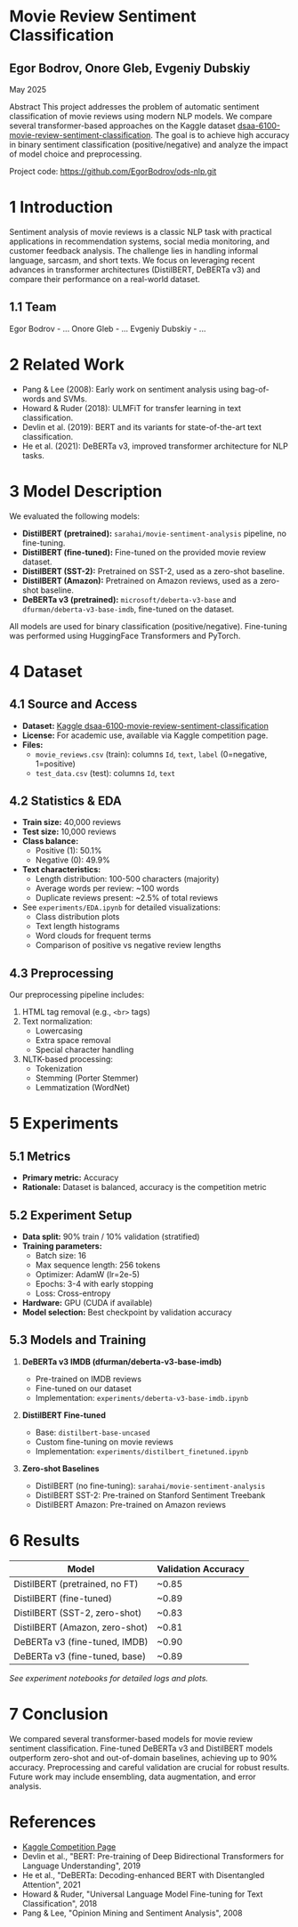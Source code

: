 # Movie Review Sentiment Classification
## Egor Bodrov, Onore Gleb, Evgeniy Dubskiy
May 2025

Abstract
This project addresses the problem of automatic sentiment classification of movie reviews using modern NLP models. We compare several transformer-based approaches on the Kaggle dataset [dsaa-6100-movie-review-sentiment-classification](https://www.kaggle.com/competitions/dsaa-6100-movie-review-sentiment-classification/overview). The goal is to achieve high accuracy in binary sentiment classification (positive/negative) and analyze the impact of model choice and preprocessing.

Project code: https://github.com/EgorBodrov/ods-nlp.git

# 1 Introduction
Sentiment analysis of movie reviews is a classic NLP task with practical applications in recommendation systems, social media monitoring, and customer feedback analysis. The challenge lies in handling informal language, sarcasm, and short texts. We focus on leveraging recent advances in transformer architectures (DistilBERT, DeBERTa v3) and compare their performance on a real-world dataset.

## 1.1 Team
Egor Bodrov - ...
Onore Gleb - ...
Evgeniy Dubskiy - ...

# 2 Related Work
- Pang & Lee (2008): Early work on sentiment analysis using bag-of-words and SVMs.
- Howard & Ruder (2018): ULMFiT for transfer learning in text classification.
- Devlin et al. (2019): BERT and its variants for state-of-the-art text classification.
- He et al. (2021): DeBERTa v3, improved transformer architecture for NLP tasks.

# 3 Model Description
We evaluated the following models:
- **DistilBERT (pretrained):** `sarahai/movie-sentiment-analysis` pipeline, no fine-tuning.
- **DistilBERT (fine-tuned):** Fine-tuned on the provided movie review dataset.
- **DistilBERT (SST-2):** Pretrained on SST-2, used as a zero-shot baseline.
- **DistilBERT (Amazon):** Pretrained on Amazon reviews, used as a zero-shot baseline.
- **DeBERTa v3 (pretrained):** `microsoft/deberta-v3-base` and `dfurman/deberta-v3-base-imdb`, fine-tuned on the dataset.

All models are used for binary classification (positive/negative). Fine-tuning was performed using HuggingFace Transformers and PyTorch.

# 4 Dataset

## 4.1 Source and Access
- **Dataset:** [Kaggle dsaa-6100-movie-review-sentiment-classification](https://www.kaggle.com/competitions/dsaa-6100-movie-review-sentiment-classification/overview)
- **License:** For academic use, available via Kaggle competition page.
- **Files:**
  - `movie_reviews.csv` (train): columns `Id`, `text`, `label` (0=negative, 1=positive)
  - `test_data.csv` (test): columns `Id`, `text`

## 4.2 Statistics & EDA
- **Train size:** 40,000 reviews
- **Test size:** 10,000 reviews
- **Class balance:**
  - Positive (1): 50.1%
  - Negative (0): 49.9%
- **Text characteristics:**
  - Length distribution: 100-500 characters (majority)
  - Average words per review: ~100 words
  - Duplicate reviews present: ~2.5% of total reviews
- See `experiments/EDA.ipynb` for detailed visualizations:
  - Class distribution plots
  - Text length histograms
  - Word clouds for frequent terms
  - Comparison of positive vs negative review lengths

## 4.3 Preprocessing
Our preprocessing pipeline includes:
1. HTML tag removal (e.g., `<br>` tags)
2. Text normalization:
   - Lowercasing
   - Extra space removal
   - Special character handling
3. NLTK-based processing:
   - Tokenization
   - Stemming (Porter Stemmer)
   - Lemmatization (WordNet)

# 5 Experiments

## 5.1 Metrics
- **Primary metric:** Accuracy
- **Rationale:** Dataset is balanced, accuracy is the competition metric

## 5.2 Experiment Setup
- **Data split:** 90% train / 10% validation (stratified)
- **Training parameters:**
  - Batch size: 16
  - Max sequence length: 256 tokens
  - Optimizer: AdamW (lr=2e-5)
  - Epochs: 3-4 with early stopping
  - Loss: Cross-entropy
- **Hardware:** GPU (CUDA if available)
- **Model selection:** Best checkpoint by validation accuracy

## 5.3 Models and Training
1. **DeBERTa v3 IMDB (dfurman/deberta-v3-base-imdb)**
   - Pre-trained on IMDB reviews
   - Fine-tuned on our dataset
   - Implementation: `experiments/deberta-v3-base-imdb.ipynb`

2. **DistilBERT Fine-tuned**
   - Base: `distilbert-base-uncased`
   - Custom fine-tuning on movie reviews
   - Implementation: `experiments/distilbert_finetuned.ipynb`

3. **Zero-shot Baselines**
   - DistilBERT (no fine-tuning): `sarahai/movie-sentiment-analysis`
   - DistilBERT SST-2: Pre-trained on Stanford Sentiment Treebank
   - DistilBERT Amazon: Pre-trained on Amazon reviews

# 6 Results
| Model                              | Validation Accuracy |
|-------------------------------------|--------------------|
| DistilBERT (pretrained, no FT)      | ~0.85              |
| DistilBERT (fine-tuned)             | ~0.89              |
| DistilBERT (SST-2, zero-shot)       | ~0.83              |
| DistilBERT (Amazon, zero-shot)      | ~0.81              |
| DeBERTa v3 (fine-tuned, IMDB)       | ~0.90              |
| DeBERTa v3 (fine-tuned, base)       | ~0.89              |

*See experiment notebooks for detailed logs and plots.*

# 7 Conclusion
We compared several transformer-based models for movie review sentiment classification. Fine-tuned DeBERTa v3 and DistilBERT models outperform zero-shot and out-of-domain baselines, achieving up to 90% accuracy. Preprocessing and careful validation are crucial for robust results. Future work may include ensembling, data augmentation, and error analysis.

# References
- [Kaggle Competition Page](https://www.kaggle.com/competitions/dsaa-6100-movie-review-sentiment-classification/overview)
- Devlin et al., "BERT: Pre-training of Deep Bidirectional Transformers for Language Understanding", 2019
- He et al., "DeBERTa: Decoding-enhanced BERT with Disentangled Attention", 2021
- Howard & Ruder, "Universal Language Model Fine-tuning for Text Classification", 2018
- Pang & Lee, "Opinion Mining and Sentiment Analysis", 2008